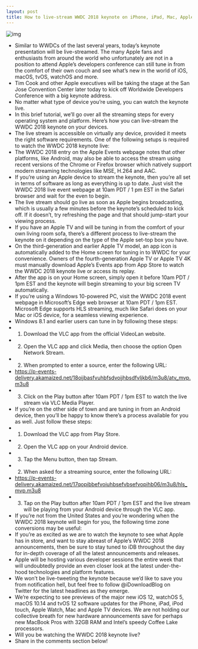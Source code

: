 ```yaml
---
layout: post
title: How to live-stream WWDC 2018 keynote on iPhone, iPad, Mac, Apple TV, Windows & Android
---
```

![img](http://media.idownloadblog.com/wp-content/uploads/2018/05/wwdc-2018-logo.jpg)
* Similar to WWDCs of the last several years, today’s keynote presentation will be live-streamed. The many Apple fans and enthusiasts from around the world who unfortunately are not in a position to attend Apple’s developers conference can still tune in from the comfort of their own couch and see what’s new in the world of iOS, macOS, tvOS, watchOS and more.
* Tim Cook and other Apple executives will be taking the stage at the San Jose Convention Center later today to kick off Worldwide Developers Conference with a big keynote address.
* No matter what type of device you’re using, you can watch the keynote live.
* In this brief tutorial, we’ll go over all the streaming steps for every operating system and platform. Here’s how you can live-stream the WWDC 2018 keynote on your devices.
* The live stream is accessible on virtually any device, provided it meets the right software requirements. One of the following setups is required to watch the WWDC 2018 keynote live:
* The WWDC 2018 entry on the Apple Events webpage notes that other platforms, like Android, may also be able to access the stream using recent versions of the Chrome or Firefox browser which natively support modern streaming technologies like MSE, H.264 and AAC.
* If you’re using an Apple device to stream the keynote, then you’re all set in terms of software as long as everything is up to date. Just visit the WWDC 2018 live event webpage at 10am PDT / 1 pm EST in the Safari browser and wait for the even to begin.
* The live stream should go live as soon as Apple begins broadcasting, which is usually a few minutes before the keynote’s scheduled to kick off. If it doesn’t, try refreshing the page and that should jump-start your viewing process.
* If you have an Apple TV and will be tuning in from the comfort of your own living room sofa, there’s a different process to live-stream the keynote on it depending on the type of the Apple set-top box you have.
* On the third-generation and earlier Apple TV model, an app icon is automatically added to the Home screen for tuning in to WWDC for your convenience. Owners of the fourth-generation Apple TV or Apple TV 4K must manually download Apple’s Events app from App Store to watch the WWDC 2018 keynote live or access its replay.
* After the app is on your Home screen, simply open it before 10am PDT / 1pm EST and the keynote will begin streaming to your big screen TV automatically.
* If you’re using a Windows 10-powered PC, visit the WWDC 2018 event webpage in Microsoft’s Edge web browser at 10am PDT / 1pm EST. Microsoft Edge supports HLS streaming, much like Safari does on your Mac or iOS device, for a seamless viewing experience.
* Windows 8.1 and earlier users can tune in by following these steps:
* 1) Download the VLC app from the official VideoLan website.
* 2) Open the VLC app and click Media, then choose the option Open Network Stream.
* 2) When prompted to enter a source, enter the following URL:
* https://p-events-delivery.akamaized.net/18oijbasfvuhbfsdvoijhbsdfvljkb6/m3u8/atv_mvp.m3u8
* 3) Click on the Play button after 10am PDT / 1pm EST to watch the live stream via VLC Media Player.
* If you’re on the other side of town and are tuning in from an Android device, then you’ll be happy to know there’s a process available for you as well. Just follow these steps:
* 1) Download the VLC app from Play Store.
* 2) Open the VLC app on your Android device.
* 3) Tap the Menu button, then tap Stream.
* 2) When asked for a streaming source, enter the following URL:
* https://p-events-delivery.akamaized.net/17qopibbefvoiuhbsefvbsefvopihb06/m3u8/hls_mvp.m3u8
* 3) Tap on the Play button after 10am PDT / 1pm EST and the live stream will be playing from your Android device through the VLC app.
* If you’re not from the United States and you’re wondering when the WWDC 2018 keynote will begin for you, the following time zone conversions may be useful:
* If you’re as excited as we are to watch the keynote to see what Apple has in store, and want to stay abreast of Apple’s WWDC 2018 announcements, then be sure to stay tuned to iDB throughout the day for in-depth coverage of all the latest announcements and releases.
* Apple will be hosting various developer sessions the entire week that will undoubtedly provide an even closer look at the latest under-the-hood technologies and platform features.
* We won’t be live-tweeting the keynote because we’d like to save you from notification hell, but feel free to follow @iDownloadBlog on Twitter for the latest headlines as they emerge.
* We’re expecting to see previews of the major new iOS 12, watchOS 5, macOS 10.14 and tvOS 12 software updates for the iPhone, iPad, iPod touch, Apple Watch, Mac and Apple TV devices. We are not holding our collective breath for new hardware announcements save for perhaps new MacBook Pros with 32GB RAM and Intel’s speedy Coffee Lake processors.
* Will you be watching the WWDC 2018 keynote live?
* Share in the comments section below!

